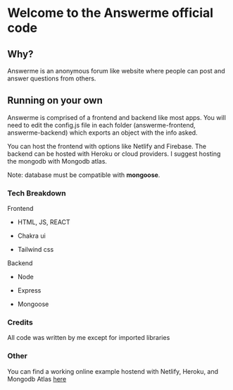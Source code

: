 # Welcome to the Answerme official code

## Why?

Answerme is an anonymous forum like website where people can post and answer questions from others.

## Running on your own

Answerme is comprised of a frontend and backend like most apps. You will need to edit the config.js file in each folder (answerme-frontend, answerme-backend) which exports an object with the info asked.

You can host the frontend with options like Netlify and Firebase. The backend can be hosted with Heroku or cloud providers. I suggest hosting the mongodb with Mongodb atlas.

Note: database must be compatible with **mongoose**.

### Tech Breakdown

Frontend

- HTML, JS, REACT

- Chakra ui

- Tailwind css


Backend 

- Node

- Express

- Mongoose

### Credits 

All code was written by me except for imported libraries

### Other

You can find a working online example hostend with Netlify, Heroku, and Mongodb Atlas [here](https://answerme.netlify.app/ "Live Example")
